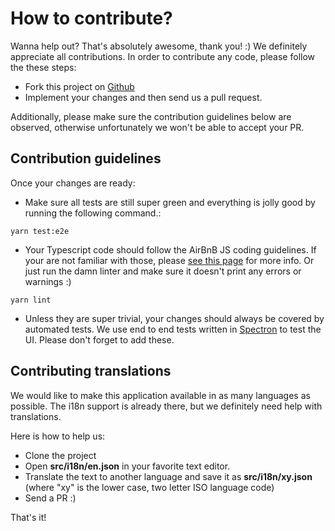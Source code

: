 # How to contribute?

Wanna help out? That's absolutely awesome, thank you! :) We definitely appreciate all contributions. 
In order to contribute any code, please follow the these steps: 

- Fork this project on [Github](https://github.com/etcdmanager)
- Implement your changes and then send us a pull request.

Additionally, please make sure the contribution guidelines below are observed, otherwise unfortunately we won't be able to accept your PR.

## Contribution guidelines

Once your changes are ready:

- Make sure all tests are still super green and everything is jolly good by running the following command.:

```
yarn test:e2e
```

- Your Typescript code should follow the AirBnB JS coding guidelines. If your are not familiar with those, please [see this page](https://github.com/airbnb/javascript) for more info. Or just run the damn linter and make sure it doesn't print any errors or warnings :)

```
yarn lint
```

- Unless they are super trivial, your changes should always be covered by automated tests. We use end to end tests written in [Spectron](https://electronjs.org/spectron) to test the UI. Please don't forget to add these.

## Contributing translations

We would like to make this application available in as many languages as possible. The i18n support is already there, but we definitely need help with translations.

Here is how to help us:

- Clone the project 
- Open **src/i18n/en.json** in your favorite text editor. 
- Translate the text to another language and save it as **src/i18n/xy.json** (where "xy" is the lower case, two letter ISO language code)
- Send a PR :)

That's it!

